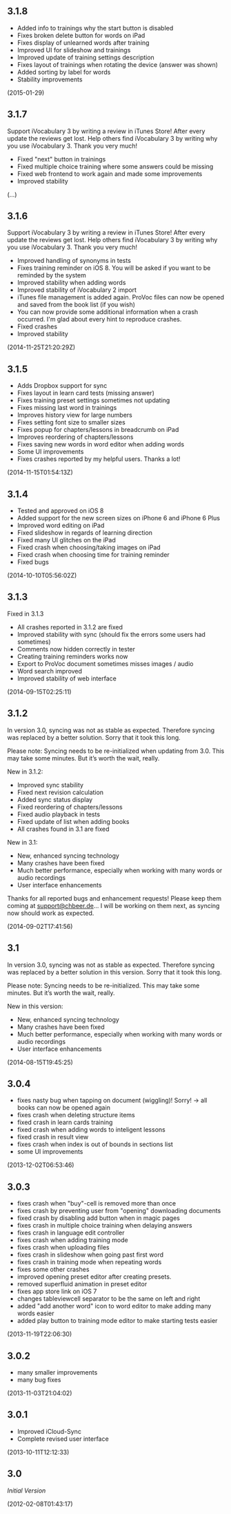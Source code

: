 ## 3.1.8

- Added info to trainings why the start button is disabled
- Fixes broken delete button for words on iPad
- Fixes display of unlearned words after training
- Improved UI for slideshow and trainings
- Improved update of training settings description
- Fixes layout of trainings when rotating the device (answer was shown)
- Added sorting by label for words
- Stability improvements

(2015-01-29)

## 3.1.7

Support iVocabulary 3 by writing a review in iTunes Store! After every update the reviews get lost. Help others find iVocabulary 3 by writing why you use iVocabulary 3. Thank you very much!

- Fixed "next" button in trainings
- Fixed multiple choice training where some answers could be missing
- Fixed web frontend to work again and made some improvements
- Improved stability

(…)

## 3.1.6

Support iVocabulary 3 by writing a review in iTunes Store! After every update the reviews get lost. Help others find iVocabulary 3 by writing why you use iVocabulary 3. Thank you very much!

- Improved handling of synonyms in tests
- Fixes training reminder on iOS 8. You will be asked if you want to be reminded by the system
- Improved stability when adding words
- Improved stability of iVocabulary 2 import
- iTunes file management is added again. ProVoc files can now be opened and saved from the book list (if you wish)
- You can now provide some additional information when a crash occurred. I'm glad about every hint to reproduce crashes.
- Fixed crashes
- Improved stability

(2014-11-25T21:20:29Z)

## 3.1.5

- Adds Dropbox support for sync
- Fixes layout in learn card tests (missing answer)
- Fixes training preset settings sometimes not updating
- Fixes missing last word in trainings
- Improves history view for large numbers
- Fixes setting font size to smaller sizes
- Fixes popup for chapters/lessons in breadcrumb on iPad
- Improves reordering of chapters/lessons
- Fixes saving new words in word editor when adding words
- Some UI improvements
- Fixes crashes reported by my helpful users. Thanks a lot!

(2014-11-15T01:54:13Z)

## 3.1.4

- Tested and approved on iOS 8 
- Added support for the new screen sizes on iPhone 6 and iPhone 6 Plus
- Improved word editing on iPad
- Fixed slideshow in regards of learning direction
- Fixed many UI glitches on the iPad
- Fixed crash when choosing/taking images on iPad
- Fixed crash when choosing time for training reminder
- Fixed bugs

(2014-10-10T05:56:02Z)

## 3.1.3 

Fixed in 3.1.3
- All crashes reported in 3.1.2 are fixed
- Improved stability with sync (should fix the errors some users had sometimes)
- Comments now hidden correctly in tester
- Creating training reminders works now
- Export to ProVoc document sometimes misses images / audio
- Word search improved
- Improved stability of web interface

(2014-09-15T02:25:11)

## 3.1.2 

In version 3.0, syncing was not as stable as expected. Therefore syncing was replaced by a better solution.
Sorry that it took this long.

Please note: Syncing needs to be re-initialized when updating from 3.0. This may take some minutes. But it’s worth the wait, really.

New in 3.1.2:
- Improved sync stability
- Fixed next revision calculation
- Added sync status display
- Fixed reordering of chapters/lessons
- Fixed audio playback in tests
- Fixed update of list when adding books
- All crashes found in 3.1 are fixed

New in 3.1:
- New, enhanced syncing technology
- Many crashes have been fixed
- Much better performance, especially when working with many words or audio recordings
- User interface enhancements

Thanks for all reported bugs and enhancement requests! Please keep them coming at support@chbeer.de... I will be working on them next, as syncing now should work as expected.

(2014-09-02T17:41:56)

## 3.1 

In version 3.0, syncing was not as stable as expected. Therefore syncing was replaced by a better solution in this version.
Sorry that it took this long.

Please note: Syncing needs to be re-initialized. This may take some minutes. But it’s worth the wait, really.

New in this version:
- New, enhanced syncing technology
- Many crashes have been fixed
- Much better performance, especially when working with many words or audio recordings
- User interface enhancements

(2014-08-15T19:45:25)

## 3.0.4 

- fixes nasty bug when tapping on document (wiggling)! Sorry! 
-> all books can now be opened again
- fixes crash when deleting structure items
- fixed crash in learn cards training
- fixed crash when adding words to inteligent lessons
- fixed crash in result view
- fixes crash when index is out of bounds in sections list
- some UI improvements

(2013-12-02T06:53:46)

## 3.0.3 

- fixes crash when "buy"-cell is removed more than once
- fixes crash by preventing user from "opening" downloading documents
- fixed crash by disabling add button when in magic pages
- fixes crash in multiple choice training when delaying answers
- fixes crash in language edit controller
- fixes crash when adding training mode
- fixes crash when uploading files
- fixes crash in slideshow when going past first word
- fixes crash in training mode when repeating words
- fixes some other crashes
- improved opening preset editor after creating presets.
- removed superfluid animation in preset editor
- fixes app store link on iOS 7
- changes tableviewcell separator to be the same on left and right
- added "add another word" icon to word editor to make adding many words easier
- added play button to training mode editor to make starting tests easier

(2013-11-19T22:06:30)

## 3.0.2 

- many smaller improvements
- many bug fixes

(2013-11-03T21:04:02)

## 3.0.1 

- Improved iCloud-Sync 
- Complete revised user interface

(2013-10-11T12:12:33)

## 3.0 

*Initial Version*

(2012-02-08T01:43:17)
